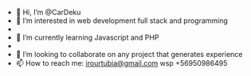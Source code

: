 - 👋 Hi, I’m @CarDeku
- 👀 I’m interested in web development full stack and programming
-  
- 🌱 I’m currently learning Javascript and PHP
- 
- 💞️ I’m looking to collaborate on any project that generates experience
- 📫 How to reach me: irourtubia@gmail.com wsp +56950986495

<!---
CarDeku/CarDeku is a ✨ special ✨ repository because its `README.md` (this file) appears on your GitHub profile.
You can click the Preview link to take a look at your changes.
--->
